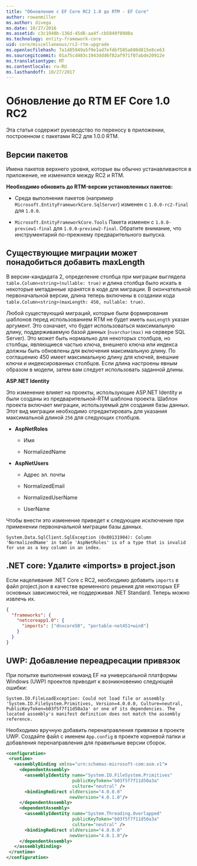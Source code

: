 ```yaml
---
title: "Обновление с EF Core RC2 1.0 до RTM - EF Core"
author: rowanmiller
ms.author: divega
ms.date: 10/27/2016
ms.assetid: c3c1940b-136d-45d8-aa4f-cb5040f8980a
ms.technology: entity-framework-core
uid: core/miscellaneous/rc2-rtm-upgrade
ms.openlocfilehash: 7a1d85949a5f9e1ad7efdbf585a608d815e8ce63
ms.sourcegitcommit: 01a75cd483c1943ddd6f82af971f07abde20912e
ms.translationtype: MT
ms.contentlocale: ru-RU
ms.lasthandoff: 10/27/2017
---
```

# <a name="upgrading-from-ef-core-10-rc2-to-rtm"></a>Обновление до RTM EF Core 1.0 RC2

Эта статья содержит руководство по переносу в приложении, построенном с пакетами RC2 для 1.0.0 RTM.

## <a name="package-versions"></a>Версии пакетов

Имена пакетов верхнего уровня, которые вы обычно устанавливаются в приложение, не изменился между RC2 и RTM.

**Необходимо обновить до RTM-версии установленных пакетов:**

* Среда выполнения пакетов (например `Microsoft.EntityFrameworkCore.SqlServer`) изменен с `1.0.0-rc2-final` для `1.0.0`.

* `Microsoft.EntityFrameworkCore.Tools` Пакета изменен с `1.0.0-preview1-final` для `1.0.0-preview2-final`. Обратите внимание, что инструментарий по-прежнему предварительного выпуска.

## <a name="existing-migrations-may-need-maxlength-added"></a>Существующие миграции может понадобиться добавить maxLength

В версии-кандидата 2, определение столбца при миграции выглядела `table.Column<string>(nullable: true)` и длина столбца было искать в некоторые метаданные хранятся в коде для миграции. В окончательной первоначальной версии, длина теперь включены в создании кода `table.Column<string>(maxLength: 450, nullable: true)`.

Любой существующий миграций, которые были формирования шаблонов перед использованием RTM не будет иметь `maxLength` указан аргумент. Это означает, что будет использоваться максимальную длину, поддерживаемую базой данных (`nvarchar(max)` на сервере SQL Server). Это может быть нормально для некоторых столбцов, но столбцы, являющиеся частью ключа, внешнего ключа или индекса должны быть обновлены для включения максимальную длину. По соглашению 450 имеет максимальную длину для ключей, внешние ключи и индексированных столбцов. Если длина настроены явным образом в модели, затем вам следует использовать заданной длины.

**ASP.NET Identity**

Это изменение влияет на проекты, использующие ASP.NET Identity и были созданы из предварительной-RTM шаблона проекта. Шаблон проекта включает миграции, используемый для создания базы данных. Этот вид миграции необходимо отредактировать для указания максимальной длиной `256` для следующих столбцов.

*  **AspNetRoles**

    * Имя

    * NormalizedName

*  **AspNetUsers**

   * Адрес эл. почты

   * NormalizedEmail

   * NormalizedUserName

   * UserName

Чтобы внести это изменение приведет к следующее исключение при применении первоначальной миграции базы данных.

    System.Data.SqlClient.SqlException (0x80131904): Column 'NormalizedName' in table 'AspNetRoles' is of a type that is invalid for use as a key column in an index.

## <a name="net-core-remove-imports-in-projectjson"></a>.NET core: Удалите «imports» в project.json

Если нацеливания .NET Core с RC2, необходимо добавить `imports` в файл project.json в качестве временного решения для некоторых EF основных зависимостей, не поддерживая .NET Standard. Теперь можно извлечь их.

``` json
{
  "frameworks": {
    "netcoreapp1.0": {
      "imports": ["dnxcore50", "portable-net451+win8"]
    }
  }
}
```

## <a name="uwp-add-binding-redirects"></a>UWP: Добавление переадресации привязок

При попытке выполнения команд EF на универсальной платформы Windows (UWP) проектов приводит к возникновению следующей ошибки:

    System.IO.FileLoadException: Could not load file or assembly 'System.IO.FileSystem.Primitives, Version=4.0.0.0, Culture=neutral, PublicKeyToken=b03f5f7f11d50a3a' or one of its dependencies. The located assembly's manifest definition does not match the assembly reference.

Необходимо вручную добавить перенаправления привязки в проекте UWP. Создайте файл с именем `App.config` в проекте корневой папки и добавления перенаправления для правильные версии сборок.

``` xml
<configuration>
 <runtime>
   <assemblyBinding xmlns="urn:schemas-microsoft-com:asm.v1">
     <dependentAssembly>
       <assemblyIdentity name="System.IO.FileSystem.Primitives"
                         publicKeyToken="b03f5f7f11d50a3a"
                         culture="neutral" />
       <bindingRedirect oldVersion="4.0.0.0"
                        newVersion="4.0.1.0"/>
     </dependentAssembly>
     <dependentAssembly>
       <assemblyIdentity name="System.Threading.Overlapped"
                         publicKeyToken="b03f5f7f11d50a3a"
                         culture="neutral" />
       <bindingRedirect oldVersion="4.0.0.0"
                        newVersion="4.0.1.0"/>
     </dependentAssembly>
   </assemblyBinding>
 </runtime>
</configuration>
```
